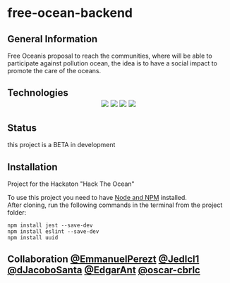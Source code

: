 # free-ocean-backend

<h2>General Information</h2>
  <p>Free Oceanis proposal to reach the communities, where will be able to participate against pollution ocean, the idea is to have a social impact to promote the care of the oceans.</p>

<h2>Technologies</2>
  <div id="badge" align="center">
    <img src= "https://img.shields.io/badge/html5-%23E34F26.svg?style=for-the-badge&logo=html5&logoColor=white">
    <img src= "https://img.shields.io/badge/css3-%231572B6.svg?style=for-the-badge&logo=css3&logoColor=white">
    <img src="https://img.shields.io/badge/javascript-%23323330.svg?style=for-the-badge&logo=javascript&logoColor=%23F7DF1E">
    <img src="https://img.shields.io/badge/JSON-black?style=for-the-badge&logo=json&badgeColor=010101">
  </div>

<h2>Status</h2>
  <p> this project is a BETA in development</p>

<h2>Installation</h2>

Project for the Hackaton "Hack The Ocean"

To use this project you need to have [Node and NPM](https://nodejs.org/es/) installed.<br>
After cloning, run the following commands in the terminal from the project folder:

```
npm install jest --save-dev
npm install eslint --save-dev
npm install uuid
```

<h2>Collaboration</2>
  <a href="https://github.com/EmmanuelPerezt/EmmanuelPerezt"> @EmmanuelPerezt</a>
  <a href="https://github.com/Jedlcl1"> @Jedlcl1</a>
  <a href="https://github.com/dJacoboSanta"> @dJacoboSanta</a>
  <a href="https://github.com/EdgarAnt"> @EdgarAnt</a>
  <a href="https://github.com/oscar-cbrlc"> @oscar-cbrlc</a>
